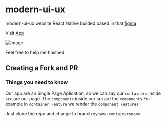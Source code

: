 # modern-ui-ux
modern-ui-ux website React Native builded based in that [figma](https://www.figma.com/file/lz9lLpFHMxHm2odnwM3R0z/gpt3?node-id=0%3A15)

Visit [App](https://modern-ui-ux.000webhostapp.com/) 

![image](https://user-images.githubusercontent.com/74227915/164719437-7c7097dd-de8f-481f-9e45-7e90e6e4c251.png)

Feel free to help me finished.

## Creating a Fork and PR
### Things you need to know
Our app are an Single Page Aplication, so we can say our `containers` inside `src` are our page. The `components` inside our src are the `components`
For example in `container Feature` we render the `component Features`

Just clone the repo and change to branch `myname-containersname`

